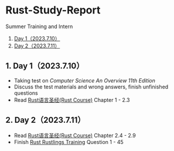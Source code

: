 # Rust-Study-Report
Summer Training and Intern
<!-- vscode-markdown-toc -->
1. [Day 1（2023.7.10）](#day12023.7.10)
2. [Day 2（2023.7.11）](#day22023.7.11)
<!-- vscode-markdown-toc-config
	numbering=true
	autoSave=true
	/vscode-markdown-toc-config -->
<!-- /vscode-markdown-toc -->
##  1. <a name='day12023.7.10'></a>Day 1（2023.7.10）
* Taking test on _Computer Science An Overview 11th Edition_
* Discuss the test materials and wrong answers, finish unfinished questions
* Read [Rust语言圣经(Rust Course)](https://course.rs/about-book.html) Chapter 1 - 2.3
##  2. <a name='day22023.7.11'></a>Day 2（2023.7.11）
* Read [Rust语言圣经(Rust Course)](https://course.rs/about-book.html) Chapter 2.4 - 2.9
* Finish [Rust Rustlings Training](https://github.com/LearningOS/rust-rustlings-houjer23) Question 1 - 45

